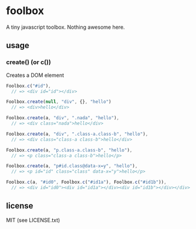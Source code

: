 
# foolbox

A tiny javascript toolbox. Nothing awesome here.

## usage

### create() (or c())

Creates a DOM element

```javascript
Foolbox.c("#id"),
  // => <div id="id"></div>

Foolbox.create(null, "div", {}, "hello")
  // => <div>hello</div>

Foolbox.create(a, "div", ".nada", "hello"),
  // => <div class="nada">hello</div>

Foolbox.create(a, "div", ".class-a.class-b", "hello"),
  // => <div class="class-a class-b">hello</div>

Foolbox.create(a, "p.class-a.class-b", "hello"),
  // => <p class="class-a class-b">hello</p>

Foolbox.create(a, "p#id.class@data-x=y", "hello"),
  // => <p id="id" class="class" data-x="y">hello</p>

Foolbox.c(a, "#id0", Foolbox.c("#id1a"), Foolbox.c("#id1b")),
  // => <div id="id0"><div id="id1a"></div><div id="id1b"></div></div>
```

## license

MIT (see LICENSE.txt)

